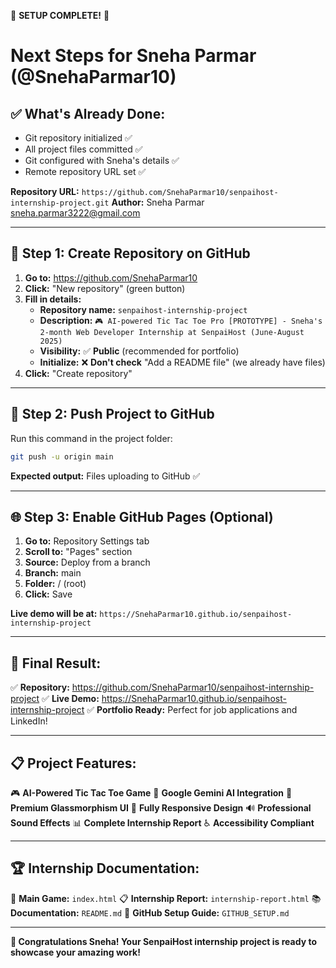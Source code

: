 🎉 **SETUP COMPLETE!** 🎉

# Next Steps for Sneha Parmar (@SnehaParmar10)

## ✅ What's Already Done:
- Git repository initialized ✅
- All project files committed ✅ 
- Git configured with Sneha's details ✅
- Remote repository URL set ✅

**Repository URL:** `https://github.com/SnehaParmar10/senpaihost-internship-project.git`
**Author:** Sneha Parmar <sneha.parmar3222@gmail.com>

---

## 🚀 **Step 1: Create Repository on GitHub**

1. **Go to:** https://github.com/SnehaParmar10
2. **Click:** "New repository" (green button)
3. **Fill in details:**
   - **Repository name:** `senpaihost-internship-project`
   - **Description:** `🎮 AI-powered Tic Tac Toe Pro [PROTOTYPE] - Sneha's 2-month Web Developer Internship at SenpaiHost (June-August 2025)`
   - **Visibility:** ✅ **Public** (recommended for portfolio)
   - **Initialize:** ❌ **Don't check** "Add a README file" (we already have files)
4. **Click:** "Create repository"

---

## 🚀 **Step 2: Push Project to GitHub**

Run this command in the project folder:

```bash
git push -u origin main
```

**Expected output:** Files uploading to GitHub ✅

---

## 🌐 **Step 3: Enable GitHub Pages (Optional)**

1. **Go to:** Repository Settings tab
2. **Scroll to:** "Pages" section  
3. **Source:** Deploy from a branch
4. **Branch:** main
5. **Folder:** / (root)
6. **Click:** Save

**Live demo will be at:** `https://SnehaParmar10.github.io/senpaihost-internship-project`

---

## 🎯 **Final Result:**

✅ **Repository:** https://github.com/SnehaParmar10/senpaihost-internship-project
✅ **Live Demo:** https://SnehaParmar10.github.io/senpaihost-internship-project
✅ **Portfolio Ready:** Perfect for job applications and LinkedIn!

---

## 📋 **Project Features:**

🎮 **AI-Powered Tic Tac Toe Game**
🤖 **Google Gemini AI Integration** 
🎨 **Premium Glassmorphism UI**
📱 **Fully Responsive Design**
🔊 **Professional Sound Effects**
📊 **Complete Internship Report**
♿ **Accessibility Compliant**

---

## 🏆 **Internship Documentation:**

📄 **Main Game:** `index.html`
📋 **Internship Report:** `internship-report.html`
📚 **Documentation:** `README.md`
🔧 **GitHub Setup Guide:** `GITHUB_SETUP.md`

---

**🎊 Congratulations Sneha! Your SenpaiHost internship project is ready to showcase your amazing work!**
